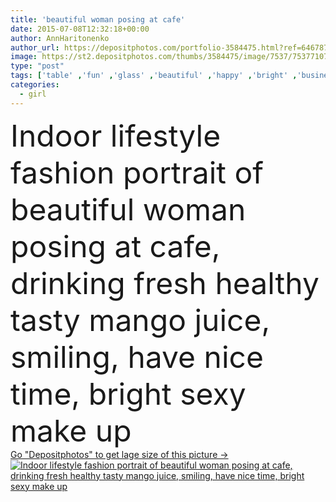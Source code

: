```yaml
---
title: 'beautiful woman posing at cafe'
date: 2015-07-08T12:32:18+00:00
author: AnnHaritonenko
author_url: https://depositphotos.com/portfolio-3584475.html?ref=64678756
image: https://st2.depositphotos.com/thumbs/3584475/image/7537/75377107/api_thumb_450.jpg?forcejpeg=true
type: "post"
tags: ['table' ,'fun' ,'glass' ,'beautiful' ,'happy' ,'bright' ,'business' ,'person' ,'travel' ,'girl' ,'female' ,'sitting' ,'young' ,'summer' ,'people' ,'beauty' ,'outdoor' ,'portrait' ,'cute' ,'smile' ,'healthy' ,'tasty' ,'breakfast' ,'restaurant' ,'drink' ,'style' ,'lunch' ,'fashion' ,'tropical' ,'hat' ,'stylish' ,'cafe' ,'woman' ,'phone' ,'lifestyle' ,'makeup' ,'curly' ,'reading' ,'juice' ,'smoothie' ,'cocktail' ,'vacation' ,'sunglasses' ,'sexy' ,'resort' ,'soda' ,'At' ,'straw' ,'mango' ,'hipster' ]
categories: 
  - girl
---
```

<div aling="center">
            <font size="60"> Indoor lifestyle fashion portrait of beautiful woman posing at cafe, drinking fresh healthy tasty mango juice, smiling, have nice time, bright sexy make up</font>   
</div>
<div>
    <a href='https://st2.depositphotos.com/thumbs/3584475/image/7537/75377107/api_thumb_450.jpg?forcejpeg=true?ref=64678756' target=_blank > Go "Depositphotos" to get lage size of this picture ->
        <img href='https://st2.depositphotos.com/thumbs/3584475/image/7537/75377107/api_thumb_450.jpg?forcejpeg=true?ref=64678756' src='https://st2.depositphotos.com/3584475/7537/i/950/depositphotos_75377107-stock-photo-beautiful-woman-posing-at-cafe.jpg?forcejpeg=true' alt='Indoor lifestyle fashion portrait of beautiful woman posing at cafe, drinking fresh healthy tasty mango juice, smiling, have nice time, bright sexy make up' >
    </a>
</div>
